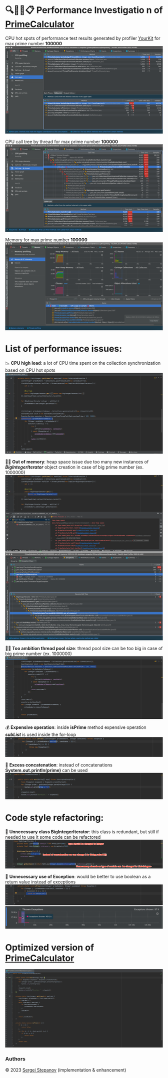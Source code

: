 🔍🕵️‍♂️📋️ **Performance Investigatio
n** of  [PrimeCalculator](https://github.com/hibissscus/performance/blob/master/src/main/java/PrimeCalculator.java)
=================================

CPU hot spots of performance test results generated by profiler [YourKit](https://www.yourkit.com/java/profiler/) for max prime number **100000**
![100000_cpu_hot_spots.png](profiler%2F100000_cpu_hot_spots.png)

CPU call tree by thread for max prime number **100000**
![100000_cpu_call_tree.png](profiler%2F100000_cpu_call_tree.png)

Memory for max prime number **100000**
![100000_memory.png](profiler%2F100000_memory.png)

List of performance issues:
=================================
📉 **CPU high load**: a lot of CPU time spent on the collection synchronization based on CPU hot spots ![synchronized_list.png](readme%2Fsynchronized_list.png)

🧠💥 **Out of memory**: heap space issue due too many new instances of ***BigIntegerIterator*** object creation in case of big prime number (ex. 1000000) ![big_integer_iterator_out_of_memory.png](readme%2Fbig_integer_iterator_out_of_memory.png) ![out_of_memory.png](readme%2Fout_of_memory.png)

🏋️‍♂️ **Too ambition thread pool size**: thread pool size can be too big in case of big prime number (ex. 1000000) ![ambitious_thread_pool.png](readme%2Fambitious_thread_pool.png)

💰 **Expensive operation**: inside **isPrime** method expensive operation ***subList*** is used inside the for-loop
![sub_list.png](readme%2Fsub_list.png)

🔡 **Excess concatenation**: instead of concatenations **System.out.println(prime)** can be used
![main_println.png](readme%2Fmain_println.png)

Code style refactoring:
=================================
🚫 **Unnecessary class BigIntegerIterator**: this class is redundant, but still if needed to use it some code can be refactored
![big_integer_iterator.png](readme%2Fbig_integer_iterator.png)

🚨 **Unnecessary use of Exception**: would be better to use boolean as a return value instead of exceptions
![exception.png](readme%2Fexception.png)
![thrown_exception.png](readme%2Fthrown_exception.png)


Optimized version of [PrimeCalculator](https://github.com/hibissscus/performance/blob/master/src/main/java/PrimeCalculatorOptimized.java)
=================================
![prime_calculator_optimized.png](readme%2Fprime_calculator_optimized.png)


### Authors

© 2023 [Sergei Stepanov](https://github.com/hibissscus) (implementation & enhancement)
